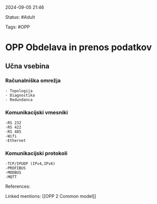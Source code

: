 2024-09-05 21:46

Status: #Adult 

Tags: #OPP 

# OPP Obdelava in prenos podatkov
## Učna vsebina
### Računalniška omrežja
	- Topologija
	- Diagnostika 
	- Redundanca
### Komunikacijski vmesniki
	-RS 232
	-RS 422
	-RS 485
	-Wifi
	-Ethernet
### Komunikacijski protokoli
	-TCP/IPUDP (IPv4,IPv6)
	-PROFIBUS
	-MODBUS
	-MQTT
References:

Linked mentions:
[[OPP 2 Common model]]